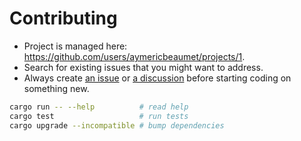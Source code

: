 # Contributing

- Project is managed here: https://github.com/users/aymericbeaumet/projects/1.
- Search for existing issues that you might want to address.
- Always create [an issue](https://github.com/aymericbeaumet/run/issues/new) or [a discussion](https://github.com/aymericbeaumet/run/discussions/new/choose) before starting coding on something new.

```bash
cargo run -- --help          # read help
cargo test                   # run tests
cargo upgrade --incompatible # bump dependencies
```
